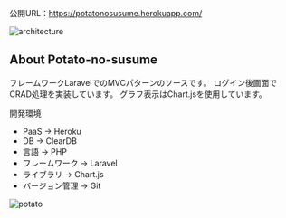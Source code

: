公開URL：https://potatonosusume.herokuapp.com/

![architecture](https://user-images.githubusercontent.com/59603125/96447773-674fd900-124d-11eb-811d-a52e41e50f50.png)


## About Potato-no-susume

フレームワークLaravelでのMVCパターンのソースです。
ログイン後画面でCRAD処理を実装しています。
グラフ表示はChart.jsを使用しています。

開発環境
- PaaS -> Heroku
- DB -> ClearDB
- 言語 -> PHP
- フレームワーク -> Laravel
- ライブラリ -> Chart.js
- バージョン管理 -> Git

![potato](https://user-images.githubusercontent.com/59603125/96448232-08d72a80-124e-11eb-91a9-f889d80dca0f.gif)
